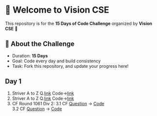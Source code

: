 # 👋 Welcome to Vision CSE  

This repository is for the **15 Days of Code Challenge** organized by **Vision CSE** 🚀  

## 📌 About the Challenge
- Duration: **15 Days**
- Goal: Code every day and build consistency  
- Task: Fork this repository, and update your progress here!  


## Day 1
1. Striver A to Z Q.[link](https://leetcode.com/problems/reverse-integer) Code->[link](https://leetcode.com/problems/reverse-integer/submissions/1810601849/)</br>
2. Striver A to Z Q.[link](https://leetcode.com/problems/palindrome-number) Code->[link](https://leetcode.com/problems/palindrome-number/submissions/1810632128/)</br>
3. CF Round 1061 Div 2:
   3.1 CF [Question](https://codeforces.com/contest/2156/problem/A) -> [Code](https://codeforces.com/contest/2156/submission/345544919)</br>
   3.2 CF [Question](https://codeforces.com/contest/2156/problem/B) -> [Code](https://codeforces.com/contest/2156/submission/345577070)</br>

